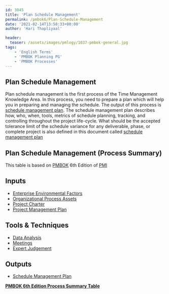 ```yaml
---
id: 3045   
title: 'Plan Schedule Management'
permalink: /pmbok6/Plan-Schedule-Management
date: '2021-02-14T13:58:33+00:00'
author: 'Hari Thapliyaal'

header:
  teaser: /assets/images/pmlogy/1037-pmbok-general.jpg
tags:
    - 'English Terms'
    - 'PMBOK Planning PG'
    - 'PMBOK Processes'
---
```


## Plan Schedule Management

Plan schedule management is the first process of the Time Management Knowledge Area. In this process, you need to prepare a plan which will help you in preparing and managing the schedule. The output of this process is [schedule management plan](/pmbok6/pmbok6/schedule-management-plan). The schedule management plan describes how, who, when, tools, metrics of schedule planning, tracking, and controlling throughout the project life-cycle. What should be the accepted tolerance limit of the schedule variance for any deliverable, phase, or complete project is also defined in this document called [schedule management plan](/pmbok6/pmbok/schedule-management-plan)

## Plan Schedule Management (Process Summary)

This table is based on [PMBOK](https://www.pmi.org/pmbok-guide-standards) 6th Edition of [PMI](https:/www.pmi.org)

## **Inputs**

- [Enterprise Environmental Factors](/pmbok6/enterprise-environmental-factors)
- [Organizational Process Assets](/pmbok6/organizational-process-assets)
- [Project Charter](/pmbok6/project-charter)
- [Project Management Plan](/pmbok6/project-management-plan)

## **Tools &amp; Techniques**

- [Data Analysis](/pmbok6/data-analysis)
- [Meetings](/pmbok6/meetings)
- [Expert Judgement](/pmbok6/expert-judgement)

## **Outputs**

- [Schedule Management Plan](/pmbok6/schedule-management-plan)

**[PMBOK 6th Edition Process Summary Table](process-groups-and-processes-in-pmbok6/)**

